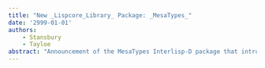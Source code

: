 ```yaml
---
title: "New _Lispcore_Library_ Package: _MesaTypes_"
date: '2999-01-01'
authors: 
    - Stansbury
    - Tayloe
abstract: "Announcement of the MesaTypes Interlisp-D package that introduces three new clisprecordtypes which allow to describe any block of bits with an arbitrarily nested datatype."
---
```


